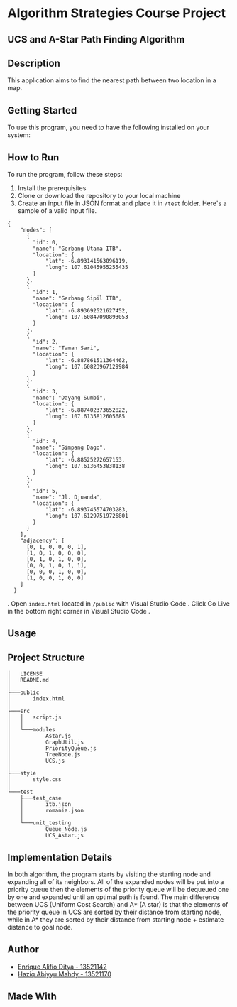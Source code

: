 # Algorithm Strategies Course Project
## UCS and A-Star Path Finding Algorithm

## Description
This application aims to find the nearest path between two location in a map. 

## Getting Started
To use this program, you need to have the following installed on your system:


## How to Run
To run the program, follow these steps:
1. Install the prerequisites
2. Clone or download the repository to your local machine
3. Create an input file in JSON format and place it in `/test` folder. Here's a sample of a valid input file.
```
{
    "nodes": [
      {
        "id": 0,
        "name": "Gerbang Utama ITB",
        "location": {
            "lat": -6.893141563096119,
            "long": 107.61045955255435
        }
      },
      {
        "id": 1,
        "name": "Gerbang Sipil ITB",
        "location": {
            "lat": -6.893692521627452,
            "long": 107.60847090893053
        }
      },
      {
        "id": 2,
        "name": "Taman Sari",
        "location": {
            "lat": -6.887861511364462,
            "long": 107.60823967129984
        }
      },
      {
        "id": 3,
        "name": "Dayang Sumbi",
        "location": {
            "lat": -6.887402373652822,
            "long": 107.6135812605685
        }
      },
      {
        "id": 4,
        "name": "Simpang Dago",
        "location": {
            "lat": -6.88525272657153,
            "long": 107.6136453838138
        }
      },
      {
        "id": 5,
        "name": "Jl. Djuanda",
        "location": {
            "lat": -6.893745574703283, 
            "long": 107.61297519726801
        }
      }
    ],
    "adjacency": [
      [0, 1, 0, 0, 0, 1],
      [1, 0, 1, 0, 0, 0],
      [0, 1, 0, 1, 0, 0],
      [0, 0, 1, 0, 1, 1],
      [0, 0, 0, 1, 0, 0],
      [1, 0, 0, 1, 0, 0]
    ]
  }
```

. Open `index.html` located in  `/public` with Visual Studio Code
. Click Go Live in the bottom right corner in Visual Studio Code
. 

## Usage


## Project Structure
```
│   LICENSE
│   README.md
│
├───public
│       index.html
│
├───src
│   │   script.js
│   │
│   └───modules
│           Astar.js
│           GraphUtil.js
│           PriorityQueue.js
│           TreeNode.js
│           UCS.js
│
├───style
│       style.css
│
└───test
    ├───test_case
    │       itb.json
    │       romania.json
    │
    └───unit_testing
            Queue_Node.js
            UCS_Astar.js
```

## Implementation Details
In both algorithm, the program starts by visiting the starting node and expanding all of its neighbors.
All of the expanded nodes will be put into a priority queue then the elements of the priority queue will be dequeued one by one and expanded until an optimal path is found. The main difference between UCS (Uniform Cost Search) and A* (A star) is that the elements of the priority queue in UCS are sorted by their distance from starting node, while in A* they are sorted by their distance from starting node + estimate distance to goal node.

## Author
- [Enrique Alifio Ditya - 13521142](https://github.com/AlifioDitya) 
- [Haziq Abiyyu Mahdy - 13521170](https://github.com/haziqam) 


## Made With
